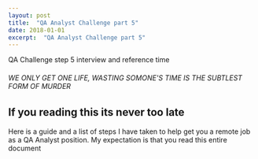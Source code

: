 ```yaml
---
layout: post
title:  "QA Analyst Challenge part 5" 
date: 2018-01-01 
excerpt:  "QA Analyst Challenge part 5"  
--- 
```



QA Challenge step 5
interview and reference time 
###### WE ONLY GET ONE LIFE, WASTING SOMONE'S TIME IS THE SUBTLEST FORM OF MURDER 

## If you reading this its never too late
Here is a guide and a list of steps I have taken to help get you a remote job as a QA Analyst position. My expectation is that you read this entire document